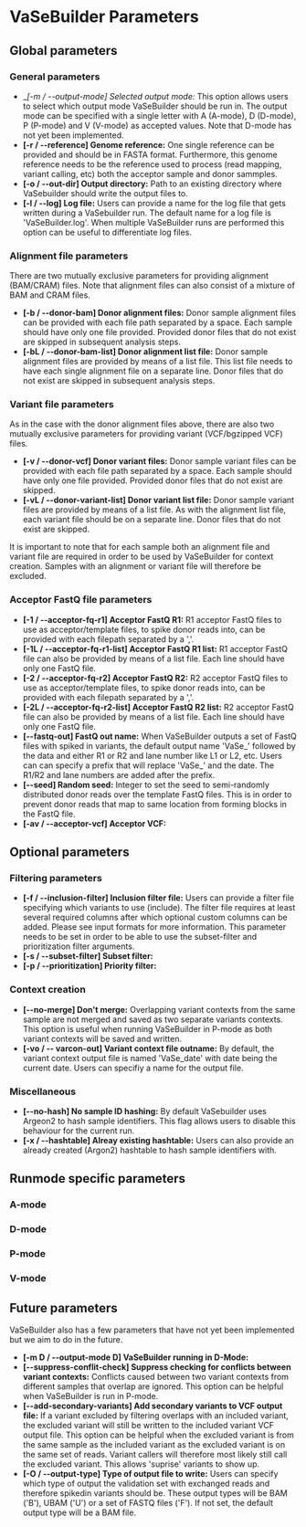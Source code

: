# VaSeBuilder Parameters

## Global parameters

### General parameters
* __[-m / --output-mode] Selected output mode:_ This option allows users to select which output mode VaSeBuilder should be run in. The output mode can be specified with a single letter with A (A-mode), D (D-mode), P (P-mode) and V (V-mode) as accepted values. Note that D-mode has not yet been implemented.
* __[-r / --reference] Genome reference:__ One single reference can be provided and should be in FASTA format. Furthermore, this genome reference needs to be the reference used to process (read mapping, variant calling, etc) both the acceptor sample and donor sammples.
* __[-o / --out-dir] Output directory:__ Path to an existing directory where VaSebuilder should write the output files to.
* __[-l / --log] Log file:__ Users can provide a name for the log file that gets written during a VaSebuilder run. The default name for a log file is 'VaSeBuilder.log'. When multiple VaSeBuilder runs are performed this option can be useful to differentiate log files.

### Alignment file parameters
There are two mutually exclusive parameters for providing alignment (BAM/CRAM) files. Note that alignment files can also consist of a mixture of BAM and CRAM files.
* __[-b / --donor-bam] Donor alignment files:__ Donor sample alignment files can be provided with each file path separated by a space. Each sample should have only one file provided. Provided donor files that do not exist are skipped in subsequent analysis steps.
* __[-bL / --donor-bam-list] Donor alignment list file:__ Donor sample alignment files are provided by means of a list file. This list file needs to have each single alignment file on a separate line. Donor files that do not exist are skipped in subsequent analysis steps.

### Variant file parameters
As in the case with the donor alignment files above, there are also two mutually exclusive parameters for providing variant (VCF/bgzipped VCF) files.
* __[-v / --donor-vcf] Donor variant files:__ Donor sample variant files can be provided with each file path separated by a space. Each sample should have only one file provided. Provided donor files that do not exist are skipped.
* __[-vL / --donor-variant-list] Donor variant list file:__ Donor sample variant files are provided by means of a list file. As with the alignment list file, each variant file should be on a separate line. Donor files that do not exist are skipped.

It is important to note that for each sample both an alignment file and variant file are required in order to be used by VaSeBuilder for context creation. Samples with an alignment or variant file will therefore be excluded.


### Acceptor FastQ file parameters
* __[-1 / --acceptor-fq-r1] Acceptor FastQ R1:__ R1 acceptor FastQ files to use as acceptor/template files, to spike donor reads into, can be provided with each filepath separated by a ','.
* __[-1L / --acceptor-fq-r1-list] Acceptor FastQ R1 list:__ R1 acceptor FastQ file can also be provided by means of a list file. Each line should have only one FastQ file.
* __[-2 / --acceptor-fq-r2] Acceptor FastQ R2:__ R2 acceptor FastQ files to use as acceptor/template files, to spike donor reads into, can be provided with each filepath separated by a ','.
* __[-2L / --acceptor-fq-r2-list] Acceptor FastQ R2 list:__ R2 acceptor FastQ file can also be provided by means of a list file. Each line should have only one FastQ file.
* __[--fastq-out] FastQ out name:__ When VaSeBuilder outputs a set of FastQ files with spiked in variants, the default output name 'VaSe_' followed by the data and either R1 or R2 and lane number like L1 or L2, etc. Users can can specify a prefix that will replace 'VaSe_' and the date. The R1/R2 and lane numbers are added after the prefix.
* __[--seed] Random seed:__ Integer to set the seed to semi-randomly distributed donor reads over the template FastQ files. This is in order to prevent donor reads that map to same location from forming blocks in the FastQ file.
* __[-av / --acceptor-vcf] Acceptor VCF:__ 


## Optional parameters

### Filtering parameters
* __[-f / --inclusion-filter] Inclusion filter file:__ Users can provide a filter file specifying which variants to use (include). The filter file requires at least several required columns after which optional custom columns can be added. Please see input formats for more information. This parameter needs to be set in order to be able to use the subset-filter and prioritization filter arguments.
* __[-s / --subset-filter] Subset filter:__ 
* __[-p / --prioritization] Priority filter:__ 

### Context creation
* __[--no-merge] Don't merge:__ Overlapping variant contexts from the same sample are not merged and saved as two separate variants contexts. This option is useful when running VaSeBuilder in P-mode as both variant contexts will be saved and written.
* __[-vo / -- varcon-out] Variant context file outname:__ By default, the variant context output file is named 'VaSe_date' with date being the current date. Users can specifiy a name for the output file.

### Miscellaneous
* __[--no-hash] No sample ID hashing:__ By default VaSebuilder uses Argeon2 to hash sample identifiers. This flag allows users to disable this behaviour for the current run.
* __[-x / --hashtable] Alreay existing hashtable:__ Users can also provide an already created (Argon2) hashtable to hash sample identifiers with.


## Runmode specific parameters
### A-mode
### D-mode
### P-mode
### V-mode


## Future parameters
VaSeBuilder also has a few parameters that have not yet been implemented but we aim to do in the future.

* __[-m D / --output-mode D] VaSeBuilder running in D-Mode:__ 
* __[--suppress-conflit-check] Suppress checking for conflicts between variant contexts:__ Conflicts caused between two variant contexts from different samples that overlap are ignored. This option can be helpful when VaSeBuilder is run in P-mode.
* __[--add-secondary-variants] Add secondary variants to VCF output file:__ If a variant excluded by filtering overlaps with an included variant, the excluded variant will still be written to the included variant VCF output file. This option can be helpful when the excluded variant is from the same sample as the included variant as the excluded variant is on the same set of reads. Variant callers will therefore most likely still call the excluded variant. This allows 'suprise' variants to show up.
* __[-O / --output-type] Type of output file to write:__ Users can specify which type of output the validation set with exchanged reads and therefore spikedin variants should be. These output types will be BAM ('B'), UBAM ('U') or a set of FASTQ files ('F'). If not set, the default output type will be a BAM file.
